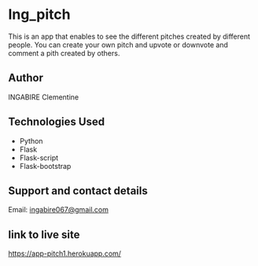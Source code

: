 # Ing_pitch
This is an app that enables to see the different pitches created by different people. You can create your own pitch and upvote or downvote and comment a pith created by others.

## Author
INGABIRE Clementine

## Technologies Used
 * Python
 * Flask
 * Flask-script
 * Flask-bootstrap
 
## Support and contact details
Email: ingabire067@gmail.com

## link to live site
https://app-pitch1.herokuapp.com/
